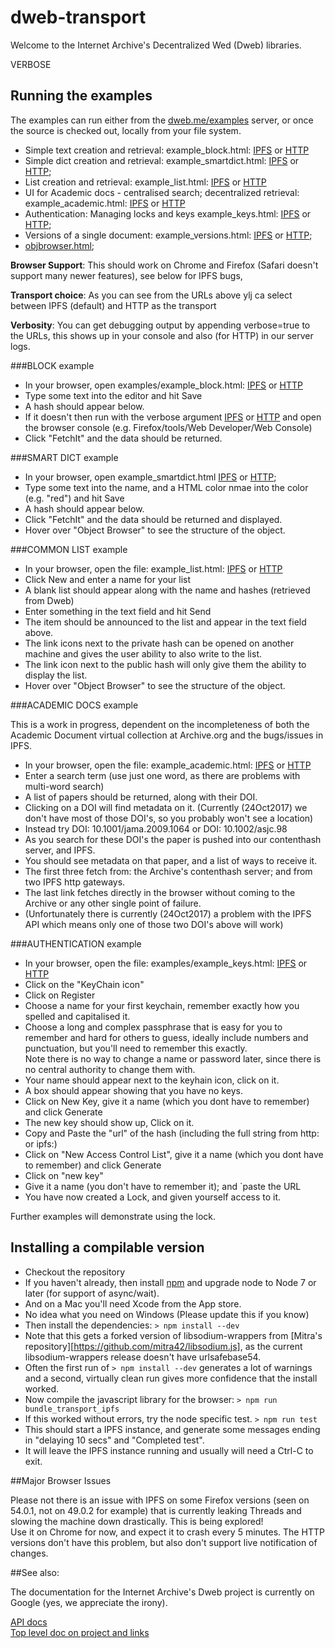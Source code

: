 # dweb-transport

Welcome to the Internet Archive's Decentralized Wed (Dweb) libraries. 

VERBOSE

## Running the examples
The examples can run either from the [dweb.me/examples](https://dweb.me/examples) server, 
or once the source is checked out, locally from your file system.

- Simple text creation and retrieval: example_block.html: [IPFS](https://dweb.me/examples/example_block.html)
    or [HTTP](https://dweb.me/examples/example_block.html?transport=HTTP)
- Simple dict creation and retrieval: example_smartdict.html: [IPFS](https://dweb.me/examples/example_smartdict.html)
    or [HTTP](https://dweb.me/examples/example_smartdict.html?transport=HTTP); 
- List creation and retrieval: example_list.html: [IPFS](https://dweb.me/examples/example_list.html)
    or [HTTP](https://dweb.me/examples/example_list.html?transport=HTTP)
- UI for Academic docs - centralised search; decentralized retrieval: example_academic.html: [IPFS](https://dweb.me/examples/example_academic.html)
    or [HTTP](https://dweb.me/examples/example_academic.html?transport=HTTP)
- Authentication: Managing locks and keys example_keys.html: [IPFS](https://dweb.me/examples/example_keys.html)
    or [HTTP](https://dweb.me/examples/example_keys.html?transport=HTTP); 
- Versions of a single document: example_versions.html: [IPFS](https://dweb.me/examples/example_versions.html)
    or [HTTP](https://dweb.me/examples/example_versions.html?transport=HTTP); 
- [objbrowser.html](https://dweb.me/examples/objbrowser.html); 

**Browser Support**: This should work on Chrome and Firefox (Safari doesn't support many newer features), 
see below for IPFS bugs, 

**Transport choice**: As you can see from the URLs above ylj ca  select between IPFS (default) and HTTP as the transport

**Verbosity**: You can get debugging output by appending verbose=true to the URLs, 
this shows up in your console and also (for HTTP) in our server logs.

###BLOCK example
- In your browser, open examples/example_block.html: 
[IPFS](https://dweb.me/examples/example_block.html) 
or [HTTP](https://dweb.me/examples/example_block.html?transport=HTTP)
- Type some text into the editor and hit Save  
- A hash should appear below.  
- If it doesn't then run with the verbose argument 
[IPFS](https://dweb.me/examples/example_block.html?verbose=true) 
or [HTTP](https://dweb.me/examples/example_block.html?transport=HTTP&verbose=true) 
and open the browser console (e.g. Firefox/tools/Web Developer/Web Console)  
- Click "FetchIt" and the data should be returned.

###SMART DICT example
- In your browser, open example_smartdict.html
[IPFS](https://dweb.me/examples/example_smartdict.html)
or [HTTP](https://dweb.me/examples/example_smartdict.html?transport=HTTP);
- Type some text into the name, and a HTML color nmae into the color (e.g. "red") and hit Save  
- A hash should appear below.  
- Click "FetchIt" and the data should be returned and displayed.  
- Hover over "Object Browser" to see the structure of the object.

###COMMON LIST example
- In your browser, open the file:  example_list.html:
[IPFS](https://dweb.me/examples/example_list.html)
or [HTTP](https://dweb.me/examples/example_list.html?transport=HTTP)
- Click New and enter a name for your list  
- A blank list should appear along with the name and hashes (retrieved from Dweb)  
- Enter something in the text field and hit Send  
- The item should be announced to the list and appear in the text field above.
- The link icons next to the private hash can be opened on another machine and gives 
the user ability to also write to the list.
- The link icon next to the public hash will only give them the ability to display the list.
- Hover over "Object Browser" to see the structure of the object.

###ACADEMIC DOCS example

This is a work in progress, dependent on the incompleteness of both the Academic Document virtual collection at Archive.org and 
the bugs/issues in IPFS.

- In your browser, open the file:  example_academic.html:
[IPFS](https://dweb.me/examples/example_academic.html)
or [HTTP](https://dweb.me/examples/example_academic.html?transport=HTTP)
- Enter a search term 
(use just one word, as there are problems with multi-word search)
- A list of papers should be returned, along with their DOI.
- Clicking on a DOI will find metadata on it. 
(Currently (24Oct2017) we don't have most of those DOI's, so you probably won't see a location)
- Instead try DOI: 10.1001/jama.2009.1064 or DOI: 10.1002/asjc.98
- As you search for these DOI's the paper is pushed into our contenthash server, and IPFS.
- You should see metadata on that paper, and a list of ways to receive it.
- The first three fetch from: the Archive's contenthash server; and from two IPFS http gateways.
- The last link fetches directly in the browser without coming to the Archive or any other single point of failure.
- (Unfortunately there is currently (24Oct2017) a problem with the IPFS API which means only one of those two DOI's above will work)

###AUTHENTICATION example
- In your browser, open the file:  examples/example_keys.html:
[IPFS](https://dweb.me/examples/example_keys.html)
or [HTTP](https://dweb.me/examples/example_keys.html?transport=HTTP)
- Click on the "KeyChain icon"  
- Click on Register  
- Choose a name for your first keychain, remember exactly how you spelled and capitalised it.  
- Choose a long and complex passphrase that is easy for you to remember and hard for others to guess, ideally include numbers and punctuation, but you'll need to remember this exactly.  
Note there is no way to change a name or password later, since there is no central authority to change them with.  
- Your name should appear next to the keyhain icon, click on it.
- A box should appear showing that you have no keys.  
- Click on New Key, give it a name (which you dont have to remember) and click Generate  
- The new key should show up, Click on it. 
- Copy and Paste the "url" of the hash (including the full string from http: or ipfs:)
- Click on "New Access Control List", give it a name (which you dont have to remember) and click Generate
- Click on "new key"
- Give it a name (you don't have to remember it); and `paste the URL
- You have now created a Lock, and given yourself access to it. 

Further examples will demonstrate using the lock.

## Installing a compilable version
- Checkout the repository
- If you haven't already, then install [npm](https://nodejs.org/en/download) and upgrade node to Node 7 or later (for support of async/wait).
- And on a Mac you'll need Xcode from the App store. 
- No idea what you need on Windows (Please update this if you know)
- Then install the dependencies: ```> npm install --dev```
- Note that this gets a forked version of libsodium-wrappers from [Mitra's repository][https://github.com/mitra42/libsodium.js], 
as the current libsodium-wrappers release doesn't have urlsafebase54.
- Often the first run of ```> npm install --dev``` generates a lot of warnings and a second, 
virtually clean run gives more confidence that the install worked.
- Now compile the javascript library for the browser: ```> npm run bundle_transport_ipfs```
- If this worked without errors, try the node specific test. ```> npm run test```
- This should start a IPFS instance, and generate some messages ending in "delaying 10 secs" and "Completed test".
- It will leave the IPFS instance running and usually will need a Ctrl-C to exit.

##Major Browser Issues

Please not there is an issue with IPFS on some Firefox versions (seen on 54.0.1, not on 49.0.2 for example)
that is currently leaking Threads and slowing the machine down drastically. This is being explored!  
Use it on Chrome for now, and expect it to crash every 5 minutes. 
The HTTP versions don't have this problem, but also don't support live notification of changes.

##See also:

The documentation for the Internet Archive's Dweb project is currently on Google (yes, we appreciate the irony). 

[API docs](https://docs.google.com/document/d/1_MttdWglsIOIajqtiSW5AWuf6YObZP8AA2LF9OV4xOM/edit#)  
[Top level doc on project and links](https://docs.google.com/document/d/1-lI352gV_ma5ObAO02XwwyQHhqbC8GnAaysuxgR2dQo/edit#)



